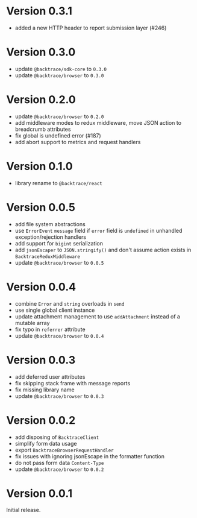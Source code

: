 # Version 0.3.1

-   added a new HTTP header to report submission layer (#246)

# Version 0.3.0

-   update `@backtrace/sdk-core` to `0.3.0`
-   update `@backtrace/browser` to `0.3.0`

# Version 0.2.0

-   update `@backtrace/browser` to `0.2.0`
-   add middleware modes to redux middleware, move JSON action to breadcrumb attributes
-   fix global is undefined error (#187)
-   add abort support to metrics and request handlers

# Version 0.1.0

-   library rename to `@backtrace/react`

# Version 0.0.5

-   add file system abstractions
-   use `ErrorEvent` `message` field if `error` field is `undefined` in unhandled exception/rejection handlers
-   add support for `bigint` serialization
-   add `jsonEscaper` to `JSON.stringify()` and don't assume action exists in `BacktraceReduxMiddleware`
-   update `@backtrace/browser` to `0.0.5`

# Version 0.0.4

-   combine `Error` and `string` overloads in `send`
-   use single global client instance
-   update attachment management to use `addAttachment` instead of a mutable array
-   fix typo in `referrer` attribute
-   update `@backtrace/browser` to `0.0.4`

# Version 0.0.3

-   add deferred user attributes
-   fix skipping stack frame with message reports
-   fix missing library name
-   update `@backtrace/browser` to `0.0.3`

# Version 0.0.2

-   add disposing of `BacktraceClient`
-   simplify form data usage
-   export `BacktraceBrowserRequestHandler`
-   fix issues with ignoring jsonEscape in the formatter function
-   do not pass form data `Content-Type`
-   update `@backtrace/browser` to `0.0.2`

# Version 0.0.1

Initial release.
